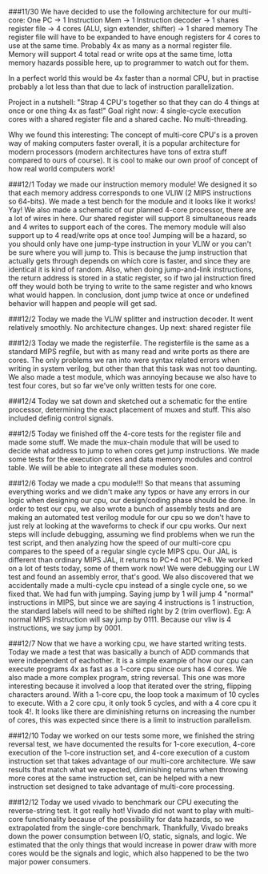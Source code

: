 ###11/30
We have decided to use the following architecture for our multi-core:
One PC -> 1 Instruction Mem -> 1 Instruction decoder -> 1 shares register file -> 4 cores (ALU, sign extender, shifter) -> 1 shared memory
The register file will have to be expanded to have enough registers for 4 cores to use at the same time. Probably 4x as many as a normal register file.
Memory will support 4 total read or write ops at the same time, lotta memory hazards possible here, up to programmer to watch out for them.

In a perfect world this would be 4x faster than a normal CPU, but in practise probably a lot less than that due to lack of instruction parallelization.

Project in a nutshell: "Strap 4 CPU's together so that they can do 4 things at once or one thing 4x as fast!"
Goal right now: 4 single-cycle execution cores with a shared register file and a shared cache. No multi-threading.

Why we found this interesting: The concept of multi-core CPU's is a proven way of making computers faster overall, it is a popular architecture for modern processors (modern architectures have tons of extra stuff compared to ours of course). It is cool to make our own proof of concept of how real world computers work!

###12/1
Today we made our instruction memory module! We designed it so that each memory address corresponds to one VLIW (2 MIPS instructions so 64-bits). We made a test bench for the module and it looks like it works!
Yay!
We also made a schematic of our planned 4-core processor, there are a lot of wires in here. Our shared register will support 8 simultaneous reads and 4 writes to support each of the cores. The memory module will also support up to 4 read/write ops at once too!
Jumping will be a hazard, so you should only have one jump-type instruction in your VLIW or you can't be sure where you will jump to.
This is because the jump instruction that actually gets through depends on which core is faster, and since they are identical it is kind of random.
Also, when doing jump-and-link instructions, the return address is stored in a static register, so if two jal instruction fired off they would both be trying to write to the same register and who knows what would happen.
In conclusion, dont jump twice at once or undefined behavior will happen and people will get sad.

###12/2
Today we made the VLIW splitter and instruction decoder. It went relatively smoothly.
No architecture changes.
Up next: shared register file

###12/3
Today we made the registerfile. The registerfile is the same as a standard MIPS regfile, but with as many read and write ports as there are cores. The only problems we ran into were syntax related errors when writing in system verilog, but other than that this task was not too daunting. We also made a test module, which was annoying because we also have to test four cores, but so far we've only written tests for one core.

###12/4
Today we sat down and sketched out a schematic for the entire processor, determining the exact placement of muxes and stuff. This also included definig control signals.

###12/5
Today we finished off the 4-core tests for the register file and made some stuff. We made the mux-chain module that will be used to decide what address to jump to when cores get jump instructions. We made some tests for the execution cores and data memory modules and control table. We will be able to integrate all these modules soon.

###12/6
Today we made a cpu module!!! So that means that assuming everything works and we didn't make any typos or have any errors in our logic when designing our cpu, our design/coding phase should be done. In order to test our cpu, we also wrote a bunch of assembly tests and are making an automated test verilog module for our cpu so we don't have to just rely at looking at the waveforms to check if our cpu works. Our next steps will include debugging, assuming we find problems when we run the test script, and then analyzing how the speed of our multi-core cpu compares to the speed of a regular single cycle MIPS cpu.
Our JAL is different than ordinary MIPS JAL, it returns to PC+4 not PC+8.
We worked on a lot of tests today, some of them work now! We were debugging our LW test and found an assembly error, that's good.
We also discovered that we accidentally made a multi-cycle cpu instead of a single cycle one, so we fixed that.
We had fun with jumping. Saying jump by 1 will jump 4 "normal" instructions in MIPS, but since we are saying 4 instructions is 1 instruction, the standard labels will need to be shifted right by 2 (trim overflow).
Eg: A normal MIPS instruction will say jump by 0111. Because our vliw is 4 instructions, we say jump by 0001.

###12/7
Now that we have a working cpu, we have started writing tests. Today we made a test that was basically a bunch of ADD commands that were independent of eachother. It is a simple example of how our cpu can execute programs 4x as fast as a 1-core cpu since ours has 4 cores. We also made a more complex program, string reversal. This one was more interesting because it involved a loop that iterated over the string, flipping characters around. With a 1-core cpu, the loop took a maximum of 10 cycles to execute. With a 2 core cpu, it only took 5 cycles, and with a 4 core cpu it took 4!. It looks like there are diminishing returns on increasing the number of cores, this was expected since there is a limit to instruction parallelism.

###12/10
Today we worked on our tests some more, we finished the string reversal test, we have documented the results for 1-core execution, 4-core execution of the 1-core instruction set, and 4-core execution of a custom instruction set that takes advantage of our multi-core architecture. We saw results that match what we expected, diminishing returns when throwing more cores at the same instruction set, can be helped with a new instruction set designed to take advantage of multi-core processing.

###12/12
Today we used vivado to benchmark our CPU executing the reverse-string test. It got really hot! Vivado did not want to play with multi-core functionality because of the possibiility for data hazards, so we extrapolated from the single-core benchmark. Thankfully, Vivado breaks down the power consumption between I/O, static, signals, and logic. We estimated that the only things that would increase in power draw with more cores would be the signals and logic, which also happened to be the two major power consumers.